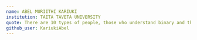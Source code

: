 ```yaml
---
name: ABEL MURIITHI KARIUKI
institution: TAITA TAVETA UNIVERSITY
quote: There are 10 types of people, those who understand binary and those that do not.
github_user: KariukiAbel
---
```


